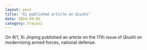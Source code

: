 ```yaml
---
layout: post
title: "Xi published article on Qiushi"
date: 2024-09-02
category: tracexi
---
```


On 9/1, Xi Jinping published an article on the 17th issue of *Qiushi* on modernizing armed forces, national defense.
